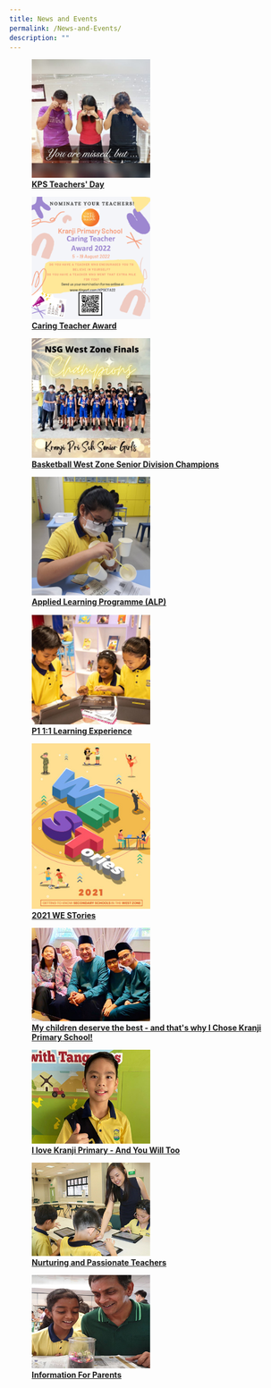 ```yaml
---
title: News and Events
permalink: /News-and-Events/
description: ""
---
```

<div>

<div>

<a href="https://thankyoucher.edu.sg/">
	
<figure>
<img style="width:50%" src="/images/News%20and%20Events/N1.jpg">
<figcaption> <strong> KPS Teachers' Day </strong> </figcaption>  
</figure>
	
</a>

</div>

<div>

</div>

</div>

<div>

<div>

<a href="files/News%20&%20Events/Caring%20Teacher%20Awards%202022.pdf">
	
<figure>
<img style="width:50%" src="/images/News%20and%20Events/N2.jpg">
<figcaption> <strong> Caring Teacher Award </strong> </figcaption>  
</figure>
	
</a>

</div>

<div>

</div>

</div>

<div>

<div>

<a href="https://kranjipri-moe-edu-sg-admin.cwp.sg/#">
	
<figure>
<img style="width:50%" src="/images/News%20and%20Events/N3.jpg">
<figcaption> <strong> Basketball West Zone Senior Division Champions </strong> </figcaption>  
</figure>
	
</a>

</div>

<div>

</div>

</div>

<div>

<div>

<a href="/our-curriculum/Signature-Programmes/Applied-Learning-Programme-ALP/">
	
<figure>
<img style="width:50%" src="/images/News%20and%20Events/N4.jpg">
<figcaption> <strong> Applied Learning Programme (ALP) </strong> </figcaption>  
</figure>
	
</a>

</div>

<div>

</div>

</div>

<div>

<div>

<a href="/our-curriculum/Signature-Programmes/1-1-Learning-Experience/">
	
<figure>
<img style="width:50%" src="/images/News%20and%20Events/N5.jpg">
<figcaption> <strong> P1 1:1 Learning Experience </strong> </figcaption>  
</figure>
	
</a>

</div>

<div>

</div>

</div>

<div>

<div>

<a href="https://online.fliphtml5.com/obrr/vrmu/#p=1">
	
<figure>
<img style="width:50%" src="/images/News%20and%20Events/N6.jpg">
<figcaption> <strong> 2021 WE STories </strong> </figcaption>  
</figure>
	
</a>

</div>

<div>

</div>

</div>

<div>

<div>

<a href="[https://www-broadricksec-moe-edu-sg-admin.cwp.sg/cca/uniformed-groups/red-cross](https://www-broadricksec-moe-edu-sg-admin.cwp.sg/cca/uniformed-groups/red-cross)">
	
<figure>
<img style="width:50%" src="/images/News%20and%20Events/N7.jpg">
<figcaption> <strong> My children deserve the best - and that's why I Chose Kranji Primary School! </strong> </figcaption>  
</figure>
	
</a>

</div>

<div>

</div>

</div>

<div>

<div>

<a href="[https://www-broadricksec-moe-edu-sg-admin.cwp.sg/cca/uniformed-groups/red-cross](https://www-broadricksec-moe-edu-sg-admin.cwp.sg/cca/uniformed-groups/red-cross)">
	
<figure>
<img style="width:50%" src="/images/News%20and%20Events/N8.jpg">
<figcaption> <strong> I love Kranji Primary - And You Will Too </strong> </figcaption>  
</figure>
	
</a>

</div>

<div>

</div>

</div>

<div>

<div>

<a href="[https://www-broadricksec-moe-edu-sg-admin.cwp.sg/cca/uniformed-groups/red-cross](https://www-broadricksec-moe-edu-sg-admin.cwp.sg/cca/uniformed-groups/red-cross)">
	
<figure>
<img style="width:50%" src="/images/News%20and%20Events/N9.jpg">
<figcaption> <strong> Nurturing and Passionate Teachers </strong> </figcaption>  
</figure>
	
</a>

</div>

<div>

</div>

</div>

<div>

<div>

<a href="https://thankyoucher.edu.sg/">
	
<figure>
<img style="width:50%" src="/images/News%20and%20Events/N10.jpg">
<figcaption> <strong> Information For Parents </strong> </figcaption>  
</figure>
	
</a>

</div>

<div>

</div>

</div>